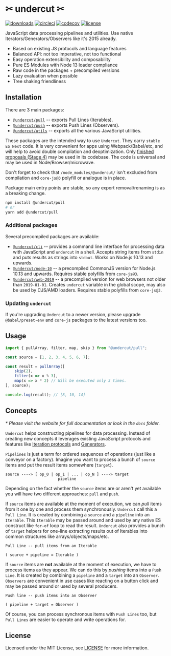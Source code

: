 # ✂ undercut ✂

[![downloads](https://img.shields.io/npm/dm/@undercut/utils)](https://www.npmjs.com/package/@undercut/utils)
[![circleci](https://circleci.com/gh/the-spyke/undercut.svg?style=shield)](https://circleci.com/gh/the-spyke/undercut)
[![codecov](https://codecov.io/gh/the-spyke/undercut/branch/master/graph/badge.svg)](https://codecov.io/gh/the-spyke/undercut)
[![license](https://img.shields.io/npm/l/undercut.svg)](https://github.com/the-spyke/undercut/blob/master/LICENSE)

JavaScript data processing pipelines and utilities. Use native Iterators/Generators/Observers like it's 2015 already.

- Based on existing JS protocols and language features
- Balanced API: not too imperative, not too functional
- Easy operation extensibility and composability
- Pure ES Modules with Node 13 loader compliance
- Raw code in the packages + precompiled versions
- Lazy evaluation when possible
- Tree shaking friendliness

## Installation

There are 3 main packages:

- [`@undercut/pull`](https://www.npmjs.com/package/@undercut/pull) -- exports Pull Lines (Iterables).
- [`@undercut/push`](https://www.npmjs.com/package/@undercut/push) -- exports Push Lines (Observers).
- [`@undercut/utils`](https://www.npmjs.com/package/@undercut/utils) -- exports all the various JavaScript utilities.

These packages are the intended way to use `Undercut`. They carry `stable ES Next` code. It is very convenient for apps using Webpack/Babel/etc, and will help to avoid double compilation and deoptimization. Only [finished proposals (Stage 4)](https://github.com/tc39/proposals/blob/master/finished-proposals.md) may be used in its codebase. The code is universal and may be used in Node/Browser/microwave.

Don't forget to check that `/node_modules/@undercut/` isn't excluded from compilation and `core-js@3` polyfill or analogue is in place.

Package main entry points are stable, so any export removal/renaming is as a breaking change.

```sh
npm install @undercut/pull
# or
yarn add @undercut/pull
```

### Additional packages

Several precompiled packages are available:

- [`@undercut/cli`](https://www.npmjs.com/package/@undercut/cli) -- provides a command line interface for processing data with JavaScript and `undercut` in a shell. Accepts string items from `stdin` and puts results as strings into `stdout`. Works on Node.js 10.13 and upwards.
- [`@undercut/node-10`](https://www.npmjs.com/package/@undercut/node-10) -- a precompiled CommonJS version for Node.js 10.13 and upwards. Requires stable polyfills from `core-js@3`.
- [`@undercut/web-2019`](https://www.npmjs.com/package/@undercut/web-2019) -- a precompiled version for web browsers not older than `2019-01-01`. Creates `undercut` variable in the global scope, may also be used by CJS/AMD loaders. Requires stable polyfills from `core-js@3`.

### Updating `undercut`

If you're upgrading `Undercut` to a newer version, please upgrade `@babel/preset-env` and `core-js` packages to the latest versions too.

## Usage

```js
import { pullArray, filter, map, skip } from "@undercut/pull";

const source = [1, 2, 3, 4, 5, 6, 7];

const result = pullArray([
    skip(2),
    filter(x => x % 3),
    map(x => x * 2) // Will be executed only 3 times.
], source);

console.log(result); // [8, 10, 14]
```

## Concepts

*\* Please visit the website for full documentation or look in the `docs` folder.*

`Undercut` helps constructing pipelines for data processing. Instead of creating new concepts it leverages existing JavaScript protocols and features like [Iteration protocols](https://developer.mozilla.org/en-US/docs/Web/JavaScript/Reference/Iteration_protocols) and [Generators](https://developer.mozilla.org/en-US/docs/Web/JavaScript/Reference/Statements/function*).

`Pipelines` is just a term for ordered sequences of operations (just like a conveyor on a factory). Imagine you want to process a bunch of `source` items and put the result items somewhere (`target`).

```text
source ----> [ op_0 | op_1 | ... | op_N ] ----> target
                       pipeline
```

Depending on the fact whether the `source` items are or aren't yet available you will have two different approaches: `pull` and `push`.

If `source` items are available at the moment of execution, we can *pull* items from it one by one and process them synchronously. `Undercut` call this a `Pull Line`. It is created by combining a `source` and a `pipeline` into an `Iterable`. This `Iterable` may be passed around and used by any native ES construct like `for-of` loop to read the result. `Undercut` also provides a bunch of `target` helpers for one-line extracting results out of Iterables into common structures like arrays/objects/maps/etc.

```text
Pull Line -- pull items from an Iterable

( source + pipeline = Iterable )
```

If `source` items are **not** available at the moment of execution, we have to process items as they appear. We can do this by *pushing* items into a `Push Line`. It is created by combining a `pipeline` and a `target` into an `Observer`. `Observers` are convenient in use cases like reacting on a button click and may be passed around or used by several producers.

```text
Push line -- push items into an Observer

( pipeline + target = Observer )
```

Of course, you can process synchronous items with `Push Lines` too, but `Pull Lines` are easier to operate and write operations for.

## License

Licensed under the MIT License, see [LICENSE](LICENSE) for more information.

